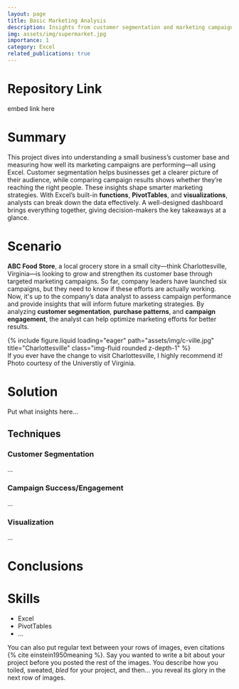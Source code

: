 ```yaml
---
layout: page
title: Basic Marketing Analysis
description: Insights from customer segmentation and marketing campaign success analysis
img: assets/img/supermarket.jpg
importance: 1
category: Excel
related_publications: true
---
```

# Repository Link
embed link here

# Summary
This project dives into understanding a small business’s customer base and measuring how well its marketing campaigns are performing&mdash;all using Excel. Customer segmentation helps businesses get a clearer picture of their audience, while comparing campaign results shows whether they’re reaching the right people. These insights shape smarter marketing strategies. With Excel’s built-in **functions**, **PivotTables**, and **visualizations**, analysts can break down the data effectively. A well-designed dashboard brings everything together, giving decision-makers the key takeaways at a glance.

# Scenario
**ABC Food Store**, a local grocery store in a small city&mdash;think Charlottesville, Virginia&mdash;is looking to grow and strengthen its customer base through targeted marketing campaigns. So far, company leaders have launched six campaigns, but they need to know if these efforts are actually working. Now, it's up to the company’s data analyst to assess campaign performance and provide insights that will inform future marketing strategies. By analyzing **customer segmentation**, **purchase patterns**, and **campaign engagement**, the analyst can help optimize marketing efforts for better results.

[//]: # (Adding C-Ville photo)
<div class="row">
    <div class="col-sm mt-3 mt-md-0">
        {% include figure.liquid loading="eager" path="assets/img/c-ville.jpg" title="Charlottesville" class="img-fluid rounded z-depth-1" %}
    </div>
</div>
<div class="caption">
    If you ever have the change to visit Charlottesville, I highly recommend it! Photo courtesy of the Universtiy of Virginia.
</div>

# Solution
Put what insights here...

## Techniques

### Customer Segmentation
...

### Campaign Success/Engagement
...

### Visualization
...

# Conclusions

# Skills
- Excel
- PivotTables
- ...

You can also put regular text between your rows of images, even citations {% cite einstein1950meaning %}.
Say you wanted to write a bit about your project before you posted the rest of the images.
You describe how you toiled, sweated, _bled_ for your project, and then... you reveal its glory in the next row of images.